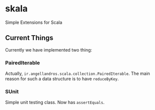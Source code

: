# skala
Simple Extensions for Scala

## Current Things
Currently we have implemented two thing:

### PairedIterable
Actually, `ir.angellandros.scala.collection.PairedIterable`. The main reason for such a data structure is to have `reduceByKey`.

### SUnit
Simple unit testing class. Now has `assertEquals`.
